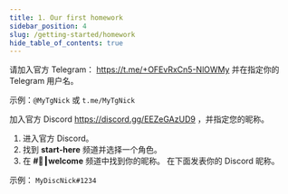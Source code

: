 ```yaml
---
title: 1. Our first homework
sidebar_position: 4
slug: /getting-started/homework
hide_table_of_contents: true
---
```


请加入官方 Telegram： <https://t.me/+OFEvRxCn5-NlOWMy> 并在指定你的 Telegram 用户名。

示例：`@MyTgNick` 或 `t.me/MyTgNick`

加入官方 Discord <https://discord.gg/EEZeGAzUD9> ，并指定您的昵称。

1. 进入官方 Discord。
2. 找到 **start-here** 频道并选择一个角色。
3. 在 **#👋┃welcome** 频道中找到你的昵称。
在下面发表你的 Discord 昵称。

示例： `MyDiscNick#1234`